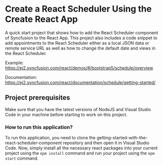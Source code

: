 # Create a React Scheduler Using the Create React App 

A quick start project that shows how to add the React Scheduler component of Syncfusion to the React App. This project also includes a code snippet to add appointments to the React Scheduler either as a local JSON data or remote service URL as well as how to change the default date and views in the React Scheduler.

Example: https://ej2.syncfusion.com/react/demos/#/bootstrap5/schedule/overview

Documentation: https://ej2.syncfusion.com/react/documentation/schedule/getting-started/ 


## Project prerequisites

Make sure that you have the latest versions of NodeJS and Visual Studio Code in your machine before starting to work on this project.


### How to run this application?

To run this application, you need to clone the getting-started-with-the-react-scheduler-component repository and then open it in Visual Studio Code. Now, simply install all the necessary react packages into your current project using the `npm install` command and run your project using the `npm start` command.
